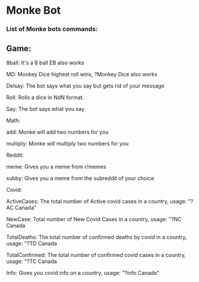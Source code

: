 # Monke Bot

### List of Monke bots commands:

## Game:

  8ball: It's a 8 ball EB also works
  
  MD: Monkey Dice highest roll wins, ?Monkey Dice also works
  
  Delsay: The bot says what you say but gets rid of your message
  
  Roll: Rolls a dice in NdN format.
  
  Say: The bot says what you say


Math:

  add: Monke will add two numbers for you

  multiply: Monke will multiply two numbers for you


Reddit:
  
  meme: Gives you a meme from r/memes
  
  subby: Gives you a meme from the subreddit of your choice


Covid:

 ActiveCases: The total number of Active covid cases in a country, usage: "?AC Canada"

 NewCase: Total number of New Covid Cases in a country, usage: "?NC Canada

 TotalDeaths: The total number of confirmed deaths by covid in a country, usage: "?TD Canada

 TotalConfirmed: The total number of confirmed covid cases in a country, usage: "?TC Canada

 Info: Gives you covid info on a country, usage: "?info Canada"     
